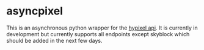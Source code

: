# asyncpixel

This is an asynchronous python wrapper for the [hypixel api](https://api.hypixel.net). It is currently in development but currently supports all endpoints except skyblock which should be added in the next few days.

